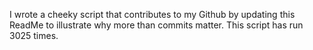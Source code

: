 I wrote a cheeky script that contributes to my Github by updating this ReadMe to illustrate why more than commits matter. This script has run 3025 times.